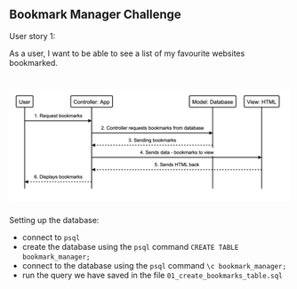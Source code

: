 ## Bookmark Manager Challenge

User story 1:

As a user,
I want to be able to see a list of my favourite websites bookmarked.
# ![Domain_model](bookmark_manager_model.png)

Setting up the database:
* connect to `psql`
* create the database using the `psql` command `CREATE TABLE bookmark_manager;`
* connect to the database using the `psql` command `\c bookmark_manager;`
* run the query we have saved in the file `01_create_bookmarks_table.sql`
